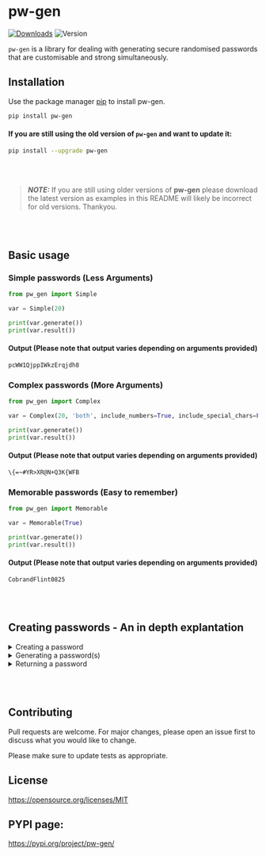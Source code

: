 # pw-gen
[![Downloads](https://pepy.tech/badge/pw-gen)](https://pepy.tech/project/pw-gen) ![Version](https://img.shields.io/badge/version-0.0.8-blue) 


```pw-gen``` is a library for dealing with generating secure randomised passwords that are customisable and strong simultaneously.

## Installation

Use the package manager [pip](https://pypi.org/project/pip/) to install pw-gen.

```bash
pip install pw-gen
```
#### If you are still using the old version of ```pw-gen``` and want to update it:

```bash
pip install --upgrade pw-gen
```
<br></br>
> **_NOTE:_**  If you are still using older versions of **pw-gen** please download the latest version as examples in this README will likely be incorrect for old versions. Thankyou.

<br></br>
## Basic usage
### Simple passwords (Less Arguments)
```python
from pw_gen import Simple

var = Simple(20)

print(var.generate())
print(var.result())
```

#### Output (Please note that output varies depending on arguments provided)

```
pcWW1QjppIWkzErqjdh8
```

### Complex passwords (More Arguments)

```python
from pw_gen import Complex

var = Complex(20, 'both', include_numbers=True, include_special_chars=False)

print(var.generate())
print(var.result())
```

#### Output (Please note that output varies depending on arguments provided)

```
\{=~#YR>XR@N+Q3K{WFB
```


### Memorable passwords (Easy to remember)

```python
from pw_gen import Memorable

var = Memorable(True)

print(var.generate())
print(var.result())
```

#### Output (Please note that output varies depending on arguments provided)

```
CobrandFlint0825
```

<br></br>
## Creating passwords - An in depth explantation

<details>
<summary>Creating a password</summary>
  
<br>

To customise and generate our password we must first create an instance of our password. This can be acheived by doing **var_name = type_of_password(args)**. This template can be used for all password types. At the moment, there are three varations of a password **Simple, Complex and Memorable**. 
  
 
Simple password require less arguements than a complex password, and it is also a base class that all other variations are derived from. To make a **Simple** password, we can assign to parameters: one of which is mandatory and the other one is optional. The first parameter is password length. This should be an integer. The second one is characters. It defaults to a string of ascii_letters and ascii_digits. However, you can overwrite this by specifying your own as a **string**. Example of how to create a **Simple** password:

```python
from pw_gen import Simple

var1 = Simple(20) # Specifying password length to 20 and characters will default to letters and numbers
var2 = Simple(20, 'abcdefghijklmnopqrstuvwxyz') # Specifying password length to 20 and characters will be set to the ones specified.
```

Complex passwords require 2 mandatory parameters and 2 optional parameters. Param 1 is password length (an int), param 2 is string_method. **string_method** refers to **upper** (upper case), **lower** (lowercase) and **both** (uppercase and lowercase). These arguements should be **strings**. The last two parameters are **include_numbers** (defaults to **True**) and **include_special_chars** (defaults to **False**). These are **keyword-only** parameters. They can be set to **True** or **False**. Therefore, they must be explicitly stated. E.g ```arg=bool``` Example of how to create a **Complex** password:

```python
from pw_gen import Complex

var = Complex(20, 'both', include_numbers=True, include_special_chars=True)
```
Lastly, a Memorable password is a password that can be easily remembered. It uses 2 random words from the ```random_word``` library. It then gets 3-4 random numbers and adds them to the end of the password. We can create a **Memorable** password by assigning 1 parameter which is **include_numbers** (this defaults to **True**). Example of how to create a **Memorable** password:

```python
from pw_gen import Memorable

var = Memorable()
```

</details>

<details>
<summary>Generating a password(s)</summary>
  
<br>

To generate a password we have to use the 'generate' method with our object. The generate method requires no parameters. To generate a password, we will first have to create an object (see **Creating a password**). We then use the ```generate``` method as seen in the example below:

```python
from pw_gen import {insert password type}

var = {insert password type}(args)
var.generate()

# or

print(var.generate)
```

To generate **muliple** passwords we can use a for loop:

```python
from pw_gen import {insert password type}

var = {insert password type}(args)
for i in range(INSERT NUM):
  print(var.generate())
```

</details>

<details>
<summary>Returning a password</summary>

<br>

To return a generated password we can simple use the ```result()``` method:

```python
from pw_gen import {insert password type}

var = {insert password type}(args)
print(var.generate())
print(var.result())
```

</details>

<br></br>

## Contributing
Pull requests are welcome. For major changes, please open an issue first to discuss what you would like to change.

Please make sure to update tests as appropriate.

## License
https://opensource.org/licenses/MIT

## PYPI page:
https://pypi.org/project/pw-gen/
